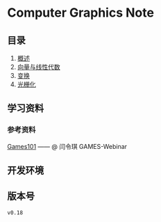# Computer Graphics Note

## 目录

1. [概述](index/overview.md)
1. [向量与线性代数](index/miscellaneousMath.md)
1. [变换](index/transform.md)
1. [光栅化](index/rasterization.md)

## 学习资料

### 参考资料

[Games101](https://www.bilibili.com/video/BV1X7411F744) —— @ 闫令琪 GAMES-Webinar

## 开发环境

## 版本号

`v0.18`
